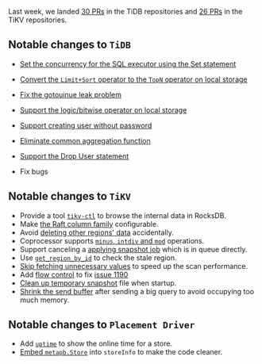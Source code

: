 Last week, we landed [30 PRs](https://github.com/pingcap/tidb/pulls?utf8=%E2%9C%93&q=is%3Apr%20is%3Amerged%20merged%3A2016-10-17..2016-10-24%20) in the TiDB repositories and [26 PRs](https://github.com/search?p=1&q=repo%3Apingcap%2Ftikv+repo%3Apingcap%2Fpd+is%3Apr+is%3Amerged+merged%3A2016-10-17..2016-10-23&ref=searchresults&type=Issues&utf8=%E2%9C%93) in the TiKV repositories.

## Notable changes to `TiDB`

+ [Set the concurrency for the SQL executor using the Set statement](https://github.com/pingcap/tidb/pull/1795)

+ [Convert the `Limit+Sort` operator to the `TopN` operator on local storage](https://github.com/pingcap/tidb/pull/1819)

+ [Fix the gotouinue leak problem](https://github.com/pingcap/tidb/pull/1834)

+ [Support the logic/bitwise operator on local storage](https://github.com/pingcap/tidb/pull/1838)

+ [Support creating user without password](https://github.com/pingcap/tidb/pull/1841)

+ [Eliminate common aggregation function](https://github.com/pingcap/tidb/pull/1843)

+ [Support the Drop User statement](https://github.com/pingcap/tidb/pull/1854)

+ Fix bugs

## Notable changes to `TiKV`

+ Provide a tool [`tikv-ctl`](https://github.com/pingcap/tikv/pull/1163) to browse the internal data in RocksDB. 
+ Make [the Raft column family](https://github.com/pingcap/tikv/pull/1171) configurable. 
+ Avoid [deleting other regions' data](https://github.com/pingcap/tikv/pull/1174) accidentally.
+ Coprocessor supports [`minus`, `intdiv` and `mod`](https://github.com/pingcap/tikv/pull/1180) operations. 
+ Support canceling a [applying snapshot job](https://github.com/pingcap/tikv/pull/1182) which is in queue directly.
+ Use [`get_region_by_id`](https://github.com/pingcap/tikv/pull/1184) to check the stale region.
+ [Skip fetching unnecessary values](https://github.com/pingcap/tikv/pull/1192)  to speed up the scan performance. 
+ Add [flow control](https://github.com/pingcap/tikv/pull/1195) to fix [issue 1190](https://github.com/pingcap/tikv/issues/1190)
+ [Clean up temporary snapshot](https://github.com/pingcap/tikv/pull/1197) file when startup.
+ [Shrink the send buffer](https://github.com/pingcap/tikv/pull/1205) after sending a big query to avoid occupying too much memory.

## Notable changes to `Placement Driver`

+ Add [`uptime`](https://github.com/pingcap/pd/pull/341) to show the online time for a store. 
+ [Embed `metapb.Store`](https://github.com/pingcap/pd/pull/352) into `storeInfo` to make the code cleaner.